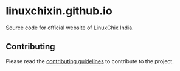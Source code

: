# linuxchixin.github.io
Source code for official website of LinuxChix India.

Contributing
-------------

Please read the [contributing guidelines](./CONTRIBUTING.md) to contribute to the project.

